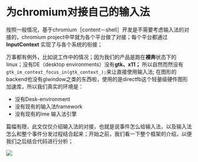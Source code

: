 # 为chromium对接自己的输入法

按照一般情况，基于chromium［content－shell］开发是不需要考虑输入法的对接的，chromium project中早就为各个平台做了对接；每个平台都通过 **InputContext** 实现了与各个系统的衔接；

万事都有例外，比如说工作中的情况；因为我们的产品是跑在**裸奔**状态下的linux；没有DE（desktop environments）没有**gtk、x11；** 所以自然而然没有`gtk_im_context_focus_in(gtk_context_);`来让直接使用输入法; 在图形的backend也没有glwindow之类的东西啦，使用的是directfb这个轻量级硬件图形加速库，所以我们真实的环境是：

* 没有Desk-environment
* 没有现有的输入法framework
* 没有现有的ime 输入法引擎

篇幅有限，此文仅仅介绍输入法的对接，也就是说事件怎么给输入法，以及输入法怎么和整个事件分发过程结合起来；开始之前，我们看一下整个框架的介绍，以便我们之后结合代码进行分析；

![](img/chromium-ime_context.001.png)


